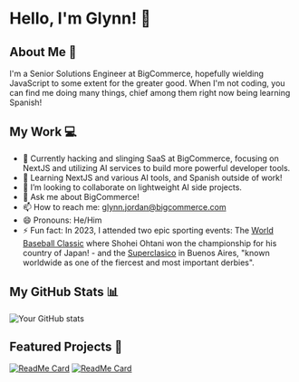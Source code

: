 # Hello, I'm Glynn! 👋

## About Me 🚀
I'm a Senior Solutions Engineer at BigCommerce, hopefully wielding JavaScript to some extent for the greater good. When I'm not coding, you can find me doing many things, chief among them right now being learning Spanish!

## My Work 💻
- 🔭 Currently hacking and slinging SaaS at BigCommerce, focusing on NextJS and utilizing AI services to build more powerful developer tools.
- 🌱 Learning NextJS and various AI tools, and Spanish outside of work!
- 👯 I’m looking to collaborate on lightweight AI side projects.
- 💬 Ask me about BigCommerce!
- 📫 How to reach me: glynn.jordan@bigcommerce.com
- 😄 Pronouns: He/Him
- ⚡ Fun fact: In 2023, I attended two epic sporting events: The [World Baseball Classic]([url](https://en.wikipedia.org/wiki/2023_World_Baseball_Classic)) where Shohei Ohtani won the championship for his country of Japan! - and the [Superclasico]([url](https://en.wikipedia.org/wiki/Supercl%C3%A1sico)) in Buenos Aires, "known worldwide as one of the fiercest and most important derbies".

## My GitHub Stats 📊
![Your GitHub stats](https://github-readme-stats.vercel.app/api?username=glynnsanity&show_icons=true&theme=radical)

## Featured Projects 🌟
[![ReadMe Card](https://github-readme-stats.vercel.app/api/pin/?username=glynnsanity&repo=bigc-mimic)](https://github.com/glynnsanity/bigc-mimic)
[![ReadMe Card](https://github-readme-stats.vercel.app/api/pin/?username=gje4&repo=BigCommerceMakeswift)](https://github.com/gje4/BigCommerceMakeswift)


